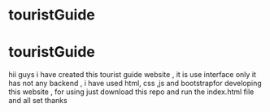 ﻿# touristGuide
# touristGuide
 hii guys i have created this tourist guide website , it is use interface only it has not any backend , i have used html, css ,js and bootstrapfor developing this website , for using just download this repo and run the index.html file and all set thanks

